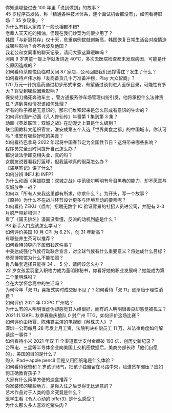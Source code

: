 你知道哪些过去 100 年里「说到做到」的故事？  
45 岁程序员发帖，称「精通各种技术体系，连个面试机会都没有」，如何看待职场「 35 岁现象」？  
为什么有钱人家孩子一般长相都不错?  
老辈人天天吃的猪油，但现在我们炒菜为何很少用了？  
韩国「与新冠共存」仅十天，危重病例数就创新高，韩国恢复日常生活会对疫情造成哪些影响？会不会波及他国？  
我老公和女同事的聊天记录，请问大家这算暧昧吗？  
河南 9 岁男童一提上学就发烧近 40℃，多次去医院检查都未发现病因，可能是什么原因造成的？  
如何看待茶颜悦色临时关闭 87 家店，公司回应我们还撑得住？发生了什么？  
如何看待卢伟冰称「友商备货几十万准备冲榜，Play 大众智商」?  
120 万元一针抗癌药通过初步形式审查，有望通过谈判进入医保目录，可能性有多大？将受到哪些因素影响？  
保安持刀捅死奔驰车主 ，警方通报系停车场管理纠纷引发，他将承担什么法律责任？遇到类似情况该如何处理？  
所有的粒子都是无意识的，那它们堆积起来是怎么形成有意识的生命的？  
如何评价国产动画《凡人修仙传》年番第 1 集到第 3 集？  
动画《英雄联盟：双城之战》在动漫史上算是什么级别？  
联合国教科文组织官宣，淮安成第五个入选「世界美食之都」的中国城市，你认可吗？淮安有哪些好吃的美食？  
如何看待巴拿马 2022 年起将中国春节定为全国性节日？这将带来哪些影响？  
程序员完全没时间提升自己怎么办？  
都说读法学即变相失业，真的吗？  
女朋友说要看我打篮球，但我篮球真的很菜怎么办？  
《盗墓笔记》讲了什么?  
如何分辨 INFJ 和 INFP?  
为什么动画《英雄联盟：双城之战》中范德尔明明有号召黑巷的能力，却不愿意与皮城放手一战？  
如何以「所有人来我这里都有所求，你求什么？」为开头，写一个故事？  
《原神》为什么不在战斗环节设计更多与环境互动的要素呢？  
如何看待 ZEKU（哲库）招聘无数字 IC 验证背景的社招人员进公司，并配有 2-3 月脱产带薪培训？  
看了《国王排名》漫画没看懂，反派的动机到底是什么？  
PS 新手入门应该怎么学习？  
如何评价美国 10 月 CPI 为 6.2%，创 31 年新高？  
有哪些养生茶可以推荐？  
如何看待领导向下属借钱这件事？  
中美达成强化气候行动联合宣言，对全球气候有什么重要意义？将达成什么目标？  
参观博物馆为什么不能拍照？  
肖八每套选择只能得 34 、 5 分，请问该怎么办？  
22 岁女孩孟羽童入职格力成为董明珠秘书，你看好她的职业发展吗？她能成为第二个董明珠吗？  
会在大学怀念高中的生活吗？  
为何今年「双 11」喜报式实时成交额不见了？如何看待「双 11」逐渐趋于理性消费？  
如何评价 2021 年 CCPC 广州站？  
为什么有的人明明很虚伪却感觉其人缘很好，而有的人明明很善良却感觉被孤立？  
2021.11.13KPL 秋季赛重庆狼队 0 封广州 TTG，如何评价这场比赛？  
如何评价由杨幂、陈伟霆主演的电视剧《斛珠夫人》？  
深圳一公司每月 28 号发上月工资，法院判决补偿员工 11 万，从法律角度如何解读这一事件？  
如何看待小米 2021  年双 11 全渠道累计支付金额破 193 亿，创历史新纪录？  
台积电、三星等半导体企业向美国上交机密数据后，美商务部长称「他们自愿的」，美国的目的是什么？  
购入 iPad＋apple pencil 但是又用回纸笔是什么体验？  
如何看待爸爸和 2 岁孩子赌气，把孩子独自留在马路中央，险遭货车碾压？应如何正确教育孩子？  
大家有什么简单方便的速食推荐？  
你家装修的哪些地方，是你入住之后觉得无比满意的？  
艺术作品对于人类的意义究竟是什么？  
医学生看《令人心动的 offer3》是什么感受？  
为什么那么多人喜欢吃猪头肉？  

